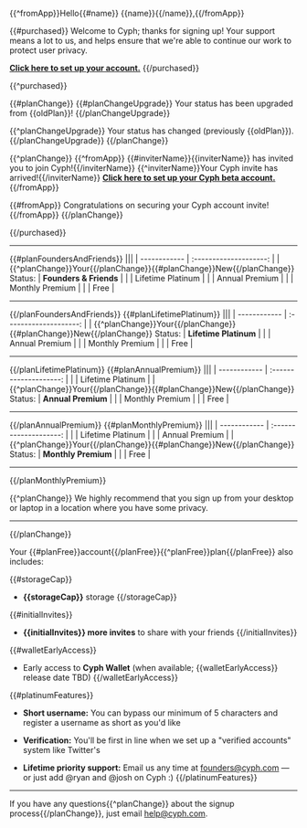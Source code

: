 {{^fromApp}}Hello{{#name}} {{name}}{{/name}},{{/fromApp}}

{{#purchased}}
Welcome to Cyph; thanks for signing up! Your support means a lot to us, and helps ensure that we're able to continue our work to protect user privacy.

[**Click here to set up your account.**]({{accountsURL}}register/{{inviteCode}})
{{/purchased}}


{{^purchased}}

{{#planChange}}
{{#planChangeUpgrade}}
Your status has been upgraded from {{oldPlan}}!
{{/planChangeUpgrade}}

{{^planChangeUpgrade}}
Your status has changed (previously {{oldPlan}}).
{{/planChangeUpgrade}}
{{/planChange}}


{{^planChange}}
{{^fromApp}}
{{#inviterName}}{{inviterName}} has invited you to join Cyph!{{/inviterName}}
{{^inviterName}}Your Cyph invite has arrived!{{/inviterName}}
[**Click here to set up your Cyph beta account.**]({{accountsURL}}register/{{inviteCode}})
{{/fromApp}}

{{#fromApp}}
Congratulations on securing your Cyph account invite!
{{/fromApp}}
{{/planChange}}

{{/purchased}}


---

{{#planFoundersAndFriends}}
|||
| ------------ | :--------------------: |
| {{^planChange}}Your{{/planChange}}{{#planChange}}New{{/planChange}} Status: | **Founders & Friends** |
|              | Lifetime Platinum      |
|              | Annual Premium         |
|              | Monthly Premium        |
|              | Free                   |

---
{{/planFoundersAndFriends}}
{{#planLifetimePlatinum}}
|||
| ------------ | :--------------------: |
| {{^planChange}}Your{{/planChange}}{{#planChange}}New{{/planChange}} Status: | **Lifetime Platinum**  |
|              | Annual Premium         |
|              | Monthly Premium        |
|              | Free                   |

---
{{/planLifetimePlatinum}}
{{#planAnnualPremium}}
|||
| ------------ | :--------------------: |
|              | Lifetime Platinum      |
| {{^planChange}}Your{{/planChange}}{{#planChange}}New{{/planChange}} Status: | **Annual Premium**     |
|              | Monthly Premium        |
|              | Free                   |

---
{{/planAnnualPremium}}
{{#planMonthlyPremium}}
|||
| ------------ | :--------------------: |
|              | Lifetime Platinum      |
|              | Annual Premium         |
| {{^planChange}}Your{{/planChange}}{{#planChange}}New{{/planChange}} Status: | **Monthly Premium**    |
|              | Free                   |

---
{{/planMonthlyPremium}}

{{^planChange}}
We highly recommend that you sign up from your desktop or laptop in a location where you have some privacy.

---
{{/planChange}}

Your {{#planFree}}account{{/planFree}}{{^planFree}}plan{{/planFree}} also includes:

{{#storageCap}}
* **{{storageCap}}** storage
{{/storageCap}}

{{#initialInvites}}
* **{{initialInvites}} more invites** to share with your friends
{{/initialInvites}}

{{#walletEarlyAccess}}
* Early access to **Cyph Wallet** (when available; {{walletEarlyAccess}} release date TBD)
{{/walletEarlyAccess}}

{{#platinumFeatures}}
* **Short username:** You can bypass our minimum of 5 characters and register a username as short as you'd like

* **Verification:** You'll be first in line when we set up a "verified accounts" system like Twitter's

* **Lifetime priority support:** Email us any time at founders@cyph.com — or just add @ryan and @josh on Cyph :)
{{/platinumFeatures}}

---

If you have any questions{{^planChange}} about the signup process{{/planChange}}, just email help@cyph.com.
